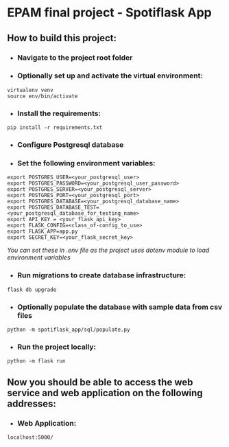# EPAM final project - Spotiflask App

## How to build this project:

- ### Navigate to the project root folder

- ### Optionally set up and activate the virtual environment:
```
virtualenv venv
source env/bin/activate
```

- ### Install the requirements:
```
pip install -r requirements.txt
```
- ### Configure Postgresql database

- ### Set the following environment variables:

```
export POSTGRES_USER=<your_postgresql_user>
export POSTGRES_PASSWORD=<your_postgresql_user_password>
export POSTGRES_SERVER=<your_postgresql_server>
export POSTGRES_PORT=<your_postgresql_port>
export POSTGRES_DATABASE=<your_postgresql_database_name>
export POSTGRES_DATABASE_TEST=<your_postgresql_database_for_testing_name>
export API_KEY = <your_flask_api_key>
export FLASK_CONFIG=<class_of-config_to_use>
export FLASK_APP=app.py
export SECRET_KEY=<your_flask_secret_key>
```

*You can set these in .env file as the project uses dotenv module to load 
environment variables*

- ### Run migrations to create database infrastructure:
```
flask db upgrade
```

- ### Optionally populate the database with sample data from csv files
```
python -m spotiflask_app/sql/populate.py
```

- ### Run the project locally:
```
python -m flask run
```

## Now you should be able to access the web service and web application on the following addresses:

- ### Web Application:
```
localhost:5000/
```